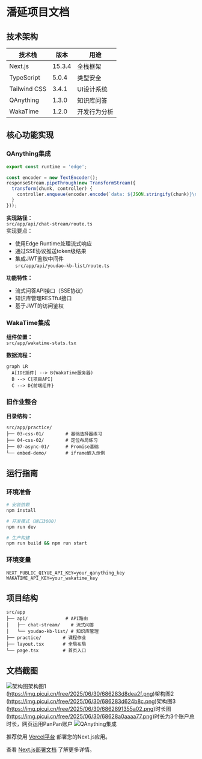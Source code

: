 # 潘延项目文档

## 技术架构
| 技术栈         | 版本   | 用途                 |
|----------------|--------|----------------------|
| Next.js        | 15.3.4 | 全栈框架           |
| TypeScript     | 5.0.4  | 类型安全           |
| Tailwind CSS   | 3.4.1  | UI设计系统         |
| QAnything      | 1.3.0  | 知识库问答         |
| WakaTime       | 1.2.0  | 开发行为分析       |

## 核心功能实现
### QAnything集成
```typescript:%2Fsrc%2Fapp%2Fapi%2Fchat-stream%2Froute.ts
export const runtime = 'edge';

const encoder = new TextEncoder();
responseStream.pipeThrough(new TransformStream({
  transform(chunk, controller) {
    controller.enqueue(encoder.encode(`data: ${JSON.stringify(chunk)}\n\n`));
  }
}));
```

**实现路径：**  
`src/app/api/chat-stream/route.ts`  
实现要点：  
- 使用Edge Runtime处理流式响应  
- 通过SSE协议推送token级结果  
- 集成JWT鉴权中间件  
`src/app/api/youdao-kb-list/route.ts`

**功能特性：**
- 流式问答API接口（SSE协议）
- 知识库管理RESTful接口
- 基于JWT的访问鉴权

### WakaTime集成
**组件位置：**  
`src/app/wakatime-stats.tsx`

**数据流程：**
```mermaid
graph LR
  A[IDE插件] --> B(WakaTime服务器)
  B --> C[项目API]
  C --> D{前端组件}
```

### 旧作业整合
**目录结构：**
```
src/app/practice/
├── 03-css-01/        # 基础选择器练习
├── 04-css-02/        # 定位布局练习
├── 07-async-01/      # Promise基础
└── embed-demo/       # iframe嵌入示例
```

## 运行指南

### 环境准备
```bash
# 安装依赖
npm install

# 开发模式（端口3000）
npm run dev

# 生产构建
npm run build && npm run start
```

### 环境变量
```env
NEXT_PUBLIC_QIYUE_API_KEY=your_qanything_key
WAKATIME_API_KEY=your_wakatime_key
```

## 项目结构
```
src/app
├── api/              # API路由
│   ├── chat-stream/    # 流式问答
│   └── youdao-kb-list/ # 知识库管理
├── practice/        # 课程作业
├── layout.tsx       # 全局布局
└── page.tsx         # 首页入口
```

## 文档截图
![架构图](https://img.picui.cn/free/2025/06/30/686283de5ca84.png)架构图1
(https://img.picui.cn/free/2025/06/30/686283d8dea2f.png)架构图2
(https://img.picui.cn/free/2025/06/30/686283d624b8c.png)架构图3
(https://img.picui.cn/free/2025/06/30/6862891355a02.png)时长图 
(https://img.picui.cn/free/2025/06/30/68628a0aaaa77.png)时长为3个账户总时长，网页运用PanPan账户
![QAnything集成](https://img.picui.cn/free/2025/06/30/686283d85b54f.png)

推荐使用 [Vercel平台](https://vercel.com/new?utm_medium=default-template&filter=next.js&utm_source=create-next-app&utm_campaign=create-next-app-readme) 部署您的Next.js应用。

查看 [Next.js部署文档](https://nextjs.org/docs/app/building-your-application/deploying) 了解更多详情。
